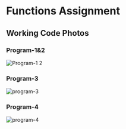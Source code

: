 # Functions Assignment

## Working Code Photos

### Program-1&2
![Program-1 2](https://user-images.githubusercontent.com/98949843/230182533-95dfee1f-fd59-45cd-91ae-25f3a1646b60.png)

### Program-3
![program-3](https://user-images.githubusercontent.com/98949843/230182769-25647f7f-dcd8-4c48-821a-fcddddb8f94e.png)

### Program-4
![program-4](https://user-images.githubusercontent.com/98949843/230182819-44fa6bf9-2af8-4f7e-af5d-429075c495f9.png)


